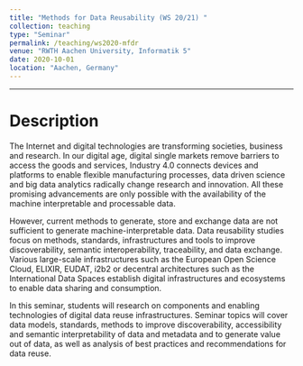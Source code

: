 ```yaml
---
title: "Methods for Data Reusability (WS 20/21) "
collection: teaching
type: "Seminar"
permalink: /teaching/ws2020-mfdr
venue: "RWTH Aachen University, Informatik 5"
date: 2020-10-01
location: "Aachen, Germany"
---
```




---

<!-- 
Heading 1
======

Heading 2
======

Heading 3
====== -->

Description
======
The Internet and digital technologies are transforming societies, business and research. In our digital age, digital single markets remove barriers to access the goods and services, Industry 4.0 connects devices and platforms to enable flexible manufacturing processes, data driven science and big data analytics radically change research and innovation. All these promising advancements are only possible with the availability of the machine interpretable and processable data.

However, current methods to generate, store and exchange data are not sufficient to generate machine-interpretable data. Data reusability studies focus on methods, standards, infrastructures and tools to improve discoverability, semantic interoperability, traceability, and data exchange. Various large-scale infrastructures such as the European Open Science Cloud, ELIXIR, EUDAT, i2b2 or decentral architectures such as the International Data Spaces establish digital infrastructures and ecosystems to enable data sharing and consumption.

In this seminar, students will research on components and enabling technologies of digital data reuse infrastructures. Seminar topics will cover data models, standards, methods to improve discoverability, accessibility and semantic interpretability of data and metadata and to generate value out of data, as well as analysis of best practices and recommendations for data reuse.